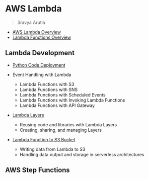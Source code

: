 # AWS Lambda
> Sravya Arutla

* [AWS Lambda Overview](aws-lambda-overview.md)
* [Lambda Functions Overview](lambda-function.md)

## Lambda Development
* [Python Code Deployment](lambda-python-deployment.md)
* Event Handling with Lambda
  * Lambda Functions with S3
  * Lambda Functions with SNS
  * Lambda Functions with Scheduled Events
  * Lambda Functions with Invoking Lambda Functions
  * Lambda Functions with API Gateway

* [Lambda Layers](lambda-layers.md)
   - Reusing code and libraries with Lambda Layers
   - Creating, sharing, and managing Layers

* [Lambda Function to S3 Bucket](lambda-function-to-s3.md)
   - Writing data from Lambda to S3
   - Handling data output and storage in serverless architectures

## AWS Step Functions



